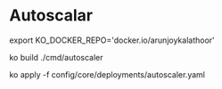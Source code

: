 # Autoscalar 


export KO_DOCKER_REPO='docker.io/arunjoykalathoor'

ko build ./cmd/autoscaler

ko apply -f config/core/deployments/autoscaler.yaml
